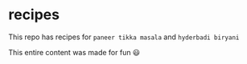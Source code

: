 # recipes
This repo has recipes for `paneer tikka masala` and `hyderbadi biryani`

This entire content was made for fun 😃